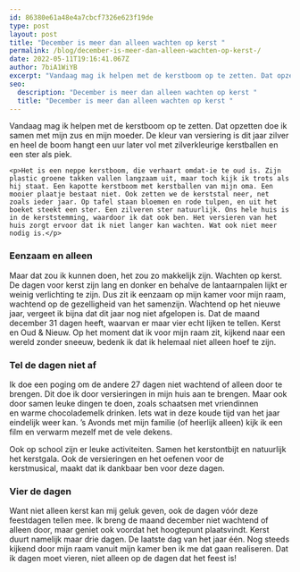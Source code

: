 ```yaml
---
id: 86380e61a48e4a7cbcf7326e623f19de
type: post
layout: post
title: "December is meer dan alleen wachten op kerst "
permalink: /blog/december-is-meer-dan-alleen-wachten-op-kerst-/
date: 2022-05-11T19:16:41.067Z
author: 7biA1WiYB
excerpt: "Vandaag mag ik helpen met de kerstboom op te zetten. Dat opzetten doe ik samen met mijn zus en mijn moeder. De kleur van versiering is dit jaar zilver en heel de boom hangt een uur later vol met zilverkleurige kerstballen en een ster als piek.  "
seo:
  description: "December is meer dan alleen wachten op kerst "
  title: "December is meer dan alleen wachten op kerst "
---
```

Vandaag mag ik helpen met de kerstboom op te zetten. Dat opzetten doe ik samen met mijn zus en mijn moeder. De kleur van versiering is dit jaar zilver en heel de boom hangt een uur later vol met zilverkleurige kerstballen en een ster als piek.  

    <p>Het is een neppe kerstboom, die verhaart omdat-ie te oud is. Zijn plastic groene takken vallen langzaam uit, maar toch kijk ik trots als hij staat. Een kapotte kerstboom met kerstballen van mijn oma. Een mooier plaatje bestaat niet. Ook zetten we de kerststal neer, net zoals ieder jaar. Op tafel staan bloemen en rode tulpen, en uit het boeket steekt een ster. Een zilveren ster natuurlijk. Ons hele huis is in de kerststemming, waardoor ik dat ook ben. Het versieren van het huis zorgt ervoor dat ik niet langer kan wachten. Wat ook niet meer nodig is.</p>
<h3>Eenzaam en alleen</h3>
<p>Maar dat zou ik kunnen doen, het zou zo makkelijk zijn. Wachten op kerst. De dagen voor kerst zijn lang en donker en behalve de lantaarnpalen lijkt er weinig verlichting te zijn. Dus zit ik eenzaam op mijn kamer voor mijn raam, wachtend op de gezelligheid van het samenzijn. Wachtend op het nieuwe jaar, vergeet ik bijna dat dit jaar nog niet afgelopen is. Dat de maand december 31 dagen heeft, waarvan er maar vier echt lijken te tellen. Kerst en Oud &amp; Nieuw. Op het moment dat ik voor mijn raam zit, kijkend naar een wereld zonder sneeuw, bedenk ik dat ik helemaal niet alleen hoef te zijn.</p>
<h3>Tel de dagen niet af</h3>
<p>Ik doe een poging om de andere 27 dagen niet wachtend of alleen door te brengen. Dit doe ik door versieringen in mijn huis aan te brengen. Maar ook door samen leuke dingen te doen, zoals schaatsen met vriendinnen en warme chocolademelk drinken. Iets wat in deze koude tijd van het jaar eindelijk weer kan. ’s Avonds met mijn familie (of heerlijk alleen) kijk ik een film en verwarm mezelf met de vele dekens.</p>
<p>Ook op school zijn er leuke activiteiten. Samen het kerstontbijt en natuurlijk het kerstgala. Ook de versieringen en het oefenen voor de kerstmusical, maakt dat ik dankbaar ben voor deze dagen.</p>
<h3>Vier de dagen</h3>
<p>Want niet alleen kerst kan mij geluk geven, ook de dagen vóór deze feestdagen tellen mee. Ik breng de maand december niet wachtend of alleen door, maar geniet ook voordat het hoogtepunt plaatsvindt. Kerst duurt namelijk maar drie dagen. De laatste dag van het jaar één. Nog steeds kijkend door mijn raam vanuit mijn kamer ben ik me dat gaan realiseren. Dat ik dagen moet vieren, niet alleen op de dagen dat het feest is!</p>  
